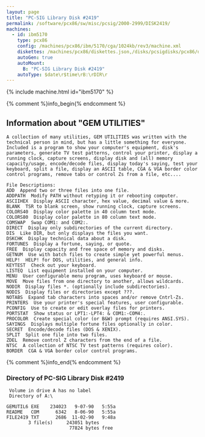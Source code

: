 ```yaml
---
layout: page
title: "PC-SIG Library Disk #2419"
permalink: /software/pcx86/sw/misc/pcsig/2000-2999/DISK2419/
machines:
  - id: ibm5170
    type: pcx86
    config: /machines/pcx86/ibm/5170/cga/1024kb/rev3/machine.xml
    diskettes: /machines/pcx86/diskettes.json,/disks/pcsigdisks/pcx86/diskettes.json
    autoGen: true
    autoMount:
      B: "PC-SIG Library Disk #2419"
    autoType: $date\r$time\rB:\rDIR\r
---
```


{% include machine.html id="ibm5170" %}

{% comment %}info_begin{% endcomment %}

## Information about "GEM UTILITIES"

    A collection of many utilities, GEM UTILITIES was written with the
    technical person in mind, but has a little something for everyone.
    Included is a program to show your computer's equipment, disk's
    parameters, generate TV test patterns, control your printer, display a
    running clock, capture screens, display disk and (all) memory
    capacity/usage, encode/decode files, display today's saying, test your
    keyboard, split a file, display an ASCII table, CGA & VGA border color
    control programs, remove tabs or control Zs from a file, etc....
    
    File Descriptions:
    ADD  Append two or three files into one file.
    ADDPATH  Modify PATH without retyping it or rebooting computer.
    ASCIIHEX  Display ASCII character, hex value, decimal value & more.
    BLANK  TSR to blank screen, show running clock, capture screens.
    COLORS40  Display color palette in 40 column text mode.
    COLORS80  Display color palette in 80 column text mode.
    COMSWAP  Swap COM1: and COM2:.
    DIRECT  Display only subdirectories of the current directory.
    DIS  Like DIR, but only displays the files you want.
    DSKCHK  Display technical data about a disk.
    FORTUNES  Display a fortune, saying, or quote.
    FREE  Display capacity and free space of memory and disks.
    GETNUM  Use with batch files to create simple yet powerful menus.
    HELP!  HELP! for DOS, utilities, and general info.
    KEYTEST  Check out your keyboard.
    LISTEQ  List equipment installed on your computer.
    MENU  User configurable menu program, uses keyboard or mouse.
    MOVE  Move files from one directory to another, allows wildcards.
    NODIR  Display files *. (optionally include subdirectories).
    NODIS  Display files or directories except ???.
    NOTABS  Expand tab characters into spaces and/or remove Cntrl-Zs.
    PRINTERS  Use your printer's special features, user configurable.
    PCONFIG  Use to create or edit overlay files for printers.
    PORTSTAT  Show status or LPT1:-LPT4: & COM1:-COM4:.
    PROCOLOR  Create special color (or B&W) prompt (requires ANSI.SYS).
    SAYINGS  Displays multiple fortune files optionally in color.
    SECRET  Encode/decode files (DOS & XENIX).
    SPLIT  Split one file into two files.
    ZDEL  Remove control Z characters from the end of a file.
    NTSC  A collection of NTSC TV test patterns (requires color).
    BORDER  CGA & VGA border color control programs.
{% comment %}info_end{% endcomment %}


### Directory of PC-SIG Library Disk #2419

     Volume in drive A has no label
     Directory of A:\

    GEMUTIL6 EXE    234023   9-07-90   5:55a
    README   COM      6342   8-06-90   5:55a
    FILE2419 TXT      2686  11-02-90   9:48a
            3 file(s)     243051 bytes
                           77824 bytes free
